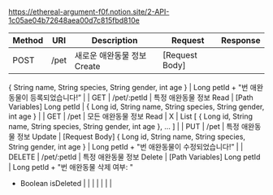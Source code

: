 https://ethereal-argument-f0f.notion.site/2-API-1c05ae04b72648aea00d7c815fbd810e

| Method  | URI | Description | Request | Response |
| --- | --- | --- | --- | --- |
| POST | /pet | 새로운 애완동물 정보 Create | [Request Body]
{ String name, 
  String species,
  String gender,
  int age } | Long petId + "번 애완동물이 등록되었습니다!” |
| GET | /pet/:petId | 특정 애완동물 정보 Read | [Path Variables]
Long petId | { Long id,
   String name,
   String species,
   String gender,
   int age } |
| GET | /pet | 모든 애완동물 정보 Read | X | List [
{ Long id,
   String name,
   String species,
   String gender,
   int age }, … ] |
| PUT | /pet | 특정 애완동물 정보 Update | [Request Body]
{ Long id,
   String name,
   String species,
   String gender,
   int age } | Long petId + "번 애완동물이 수정되었습니다!” |
| DELETE | /pet/:petId | 특정 애완동물 정보 Delete | [Path Variables]
Long petId | Long petId + "번 애완동물 삭제 여부: " 
+ Boolean isDeleted |
|  |  |  |  |  |
